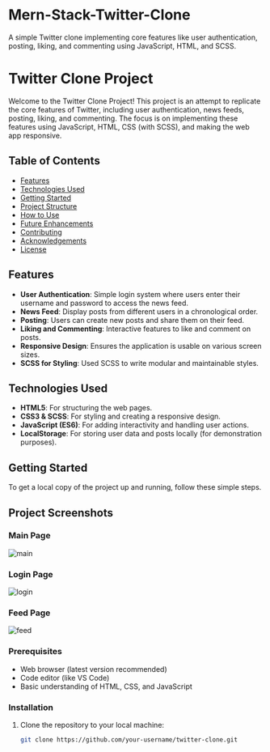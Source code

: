 # Mern-Stack-Twitter-Clone
A simple Twitter clone implementing core features like user authentication, posting, liking, and commenting using JavaScript, HTML, and SCSS.
<br>
# Twitter Clone Project

Welcome to the Twitter Clone Project! This project is an attempt to replicate the core features of Twitter, including user authentication, news feeds, posting, liking, and commenting. The focus is on implementing these features using JavaScript, HTML, CSS (with SCSS), and making the web app responsive.

## Table of Contents

- [Features](#features)
- [Technologies Used](#technologies-used)
- [Getting Started](#getting-started)
- [Project Structure](#project-structure)
- [How to Use](#how-to-use)
- [Future Enhancements](#future-enhancements)
- [Contributing](#contributing)
- [Acknowledgements](#acknowledgements)
- [License](#license)

## Features

- **User Authentication**: Simple login system where users enter their username and password to access the news feed.
- **News Feed**: Display posts from different users in a chronological order.
- **Posting**: Users can create new posts and share them on their feed.
- **Liking and Commenting**: Interactive features to like and comment on posts.
- **Responsive Design**: Ensures the application is usable on various screen sizes.
- **SCSS for Styling**: Used SCSS to write modular and maintainable styles.

## Technologies Used

- **HTML5**: For structuring the web pages.
- **CSS3 & SCSS**: For styling and creating a responsive design.
- **JavaScript (ES6)**: For adding interactivity and handling user actions.
- **LocalStorage**: For storing user data and posts locally (for demonstration purposes).

## Getting Started

To get a local copy of the project up and running, follow these simple steps.
## Project Screenshots

### Main Page
![main](https://github.com/user-attachments/assets/b593e730-2b54-4c8d-a7d9-c4aa41326c9c)

### Login Page
![login](https://github.com/user-attachments/assets/14d64721-026f-4b64-9887-c700ed6e2b2d)

### Feed Page
![feed](https://github.com/user-attachments/assets/9e259eba-fc31-467e-9a1a-ddae23e81510)



### Prerequisites

- Web browser (latest version recommended)
- Code editor (like VS Code)
- Basic understanding of HTML, CSS, and JavaScript

### Installation

1. Clone the repository to your local machine:
   ```bash
   git clone https://github.com/your-username/twitter-clone.git


